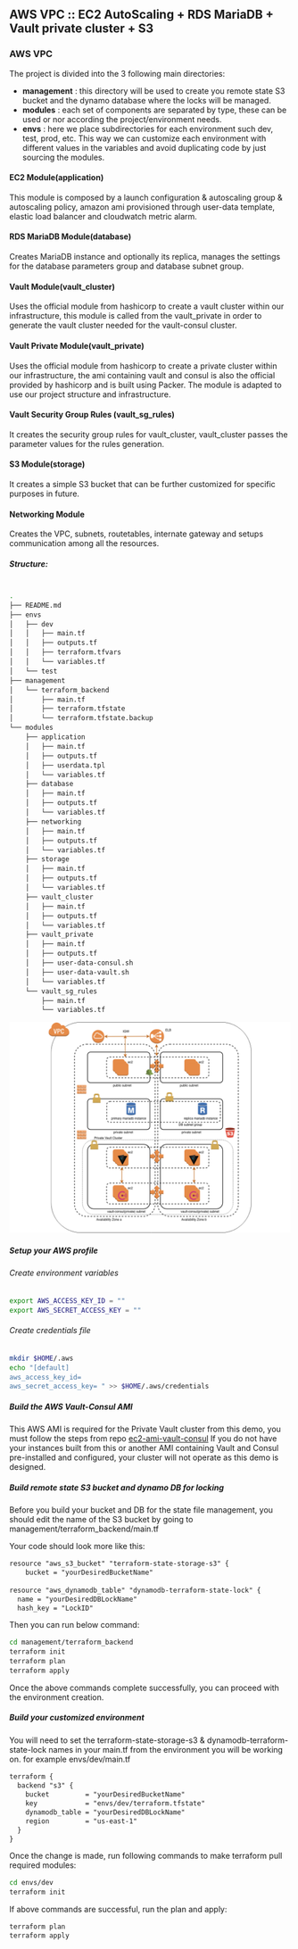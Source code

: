 ## AWS VPC :: EC2 AutoScaling + RDS MariaDB + Vault private cluster + S3

### AWS VPC

The project is divided into the 3 following main directories:

- **management** : this directory will be used to create you remote state S3 bucket and the dynamo database where the locks will be managed.
- **modules** : each set of components are separated by type, these can be used or nor according the project/environment needs.
- **envs** : here we place subdirectories for each environment such dev, test, prod, etc. This way we can customize each environment with different values in the variables and avoid duplicating code by just sourcing the modules.


#### EC2 Module(application)

This module is composed by a launch configuration & autoscaling group & autoscaling policy, amazon ami provisioned through user-data template, elastic load balancer and cloudwatch metric alarm.

#### RDS MariaDB Module(database)

Creates MariaDB instance and optionally its replica, manages the settings for the database parameters group and database subnet group.

#### Vault Module(vault_cluster)

Uses the official module from hashicorp to create a vault cluster within our infrastructure, this module is called from the vault_private in order to generate the vault cluster needed for the vault-consul cluster.

#### Vault Private Module(vault_private)

Uses the official module from hashicorp to create a private cluster within our infrastructure, the ami containing vault and consul is also the official provided by hashicorp and is built using Packer. The module is adapted to use our project structure and infrastructure.

#### Vault Security Group Rules (vault_sg_rules)

It creates the security group rules for vault_cluster, vault_cluster passes the parameter values for the rules generation.


#### S3 Module(storage)

It creates a simple S3 bucket that can be further customized for specific purposes in future.

#### Networking Module

Creates the VPC, subnets, routetables, internate gateway and setups communication among all the resources.

##### Structure:
```bash

.
├── README.md
├── envs
│   ├── dev
│   │   ├── main.tf
│   │   ├── outputs.tf
│   │   ├── terraform.tfvars
│   │   └── variables.tf
│   └── test
├── management
│   └── terraform_backend
│       ├── main.tf
│       ├── terraform.tfstate
│       └── terraform.tfstate.backup
└── modules
    ├── application
    │   ├── main.tf
    │   ├── outputs.tf
    │   ├── userdata.tpl
    │   └── variables.tf
    ├── database
    │   ├── main.tf
    │   ├── outputs.tf
    │   └── variables.tf
    ├── networking
    │   ├── main.tf
    │   ├── outputs.tf
    │   └── variables.tf
    ├── storage
    │   ├── main.tf
    │   ├── outputs.tf
    │   └── variables.tf
    ├── vault_cluster
    │   ├── main.tf
    │   ├── outputs.tf
    │   └── variables.tf
    ├── vault_private
    │   ├── main.tf
    │   ├── outputs.tf
    │   ├── user-data-consul.sh
    │   ├── user-data-vault.sh
    │   └── variables.tf
    └── vault_sg_rules
        ├── main.tf
        └── variables.tf
```

![Architecture](https://github.com/jvidalg/terraform_aws_vault/blob/assets/terraform_demo.001.png?raw=true)
#####  Setup your AWS profile

###### Create environment variables
```bash
export AWS_ACCESS_KEY_ID = ""
export AWS_SECRET_ACCESS_KEY = ""
```
###### Create credentials file
```bash
mkdir $HOME/.aws
echo "[default]
aws_access_key_id=
aws_secret_access_key= " >> $HOME/.aws/credentials
```

#####  Build the AWS Vault-Consul AMI

This AWS AMI is required for the Private Vault cluster from this demo, you must follow the steps from repo [ec2-ami-vault-consul](https://github.com/jvidalg/ec2-ami-vault-consul)
If you do not have your instances built from this or another AMI containing Vault and Consul pre-installed and configured, your cluster will not operate as this demo is designed.

#####  Build remote state S3 bucket and dynamo DB for locking

Before you build your bucket and DB for the state file management, you should edit the name of the S3 bucket by going to management/terraform_backend/main.tf

Your code should look more like this:

```hcl
resource "aws_s3_bucket" "terraform-state-storage-s3" {
    bucket = "yourDesiredBucketName"

resource "aws_dynamodb_table" "dynamodb-terraform-state-lock" {
  name = "yourDesiredDBLockName"
  hash_key = "LockID"
```

Then you can run below command:

```bash
cd management/terraform_backend
terraform init
terraform plan
terraform apply
```

Once the above commands complete successfully, you can proceed with the environment creation.

#####  Build your customized environment

You will need to set the terraform-state-storage-s3 & dynamodb-terraform-state-lock names in your main.tf from the environment you will be working on. for example envs/dev/main.tf

```hcl
terraform {
  backend "s3" {
    bucket         = "yourDesiredBucketName"
    key            = "envs/dev/terraform.tfstate"
    dynamodb_table = "yourDesiredDBLockName"
    region         = "us-east-1"
  }
}
```

Once the change is made, run following commands to make terraform pull required modules:

```bash
cd envs/dev
terraform init
```
If above commands are successful, run the plan and apply:

```bash
terraform plan
terraform apply
```
